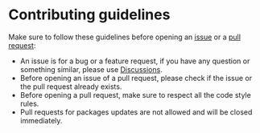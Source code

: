 # Contributing guidelines

Make sure to follow these guidelines before opening an [issue](https://github.com/Bellisario/v-bun/issues/new/choose) or a [pull request](https://github.com/Bellisario/v-bun/pulls):

- An issue is for a bug or a feature request, if you have any question or something similar, please use [Discussions](https://github.com/Bellisario/v-bun/discussions).
- Before opening an issue of a pull request, please check if the issue or the pull request already exists.
- Before opening a pull request, make sure to respect all the code style rules.
- Pull requests for packages updates are not allowed and will be closed immediately.